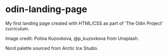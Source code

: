 # odin-landing-page

My first landing page created with HTML/CSS as part of 'The Odin Project' curriculum.

Image credit: Polina Kuzovkova, @p_kuzovkova from Unsplash.

Nord palette sourced from Arctic Ice Studio.
